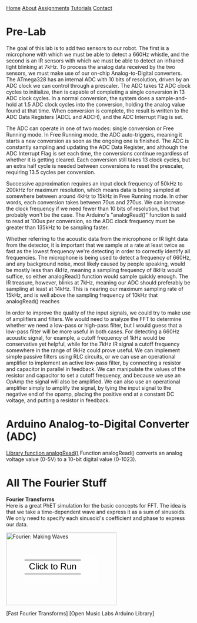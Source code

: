 <head>
<link rel="stylesheet" href="../myStyles.css">
</head>

<div class="top-navbar">
  <a href="../index.html">Home</a>
  <a href="../about.html">About</a>
  <a href="../assignments.html" class="current">Assignments</a>
  <a href="../tutorials.html">Tutorials</a>
  <a href="../contact.html">Contact</a>
</div>

# Pre-Lab
The goal of this lab is to add two sensors to our robot. The first is a microphone with which we must be able to detect a 660Hz whistle, and the second is an IR sensors with which we must be able to detect an infrared light blinking at 7kHz. To process the analog data received by the two sensors, we must make use of our on-chip Analog-to-Digital converters. The ATmega328 has an internal ADC with 10 bits of resolution, driven by an ADC clock we can control through a prescaler. The ADC takes 12 ADC clock cycles to initialize, then is capable of completing a single conversion in 13 ADC clock cycles. In a normal conversion, the system does a sample-and-hold at 1.5 ADC clock cycles into the conversion, holding the analog value found at that time. When conversion is complete, the result is written to the ADC Data Registers (ADCL and ADCH), and the ADC Interrupt Flag is set.

The ADC can operate in one of two modes: single conversion or Free Running mode. In Free Running mode, the ADC auto-triggers, meaning it starts a new conversion as soon as the ongoing one is finished. The ADC is constantly sampling and updating the ADC Data Register, and although the ADC Interrupt Flag is set each time, the conversions continue regardless of whether it is getting cleared. Each conversion still takes 13 clock cycles, but an extra half cycle is needed between conversions to reset the prescaler, requiring 13.5 cycles per conversion. 

Successive approximation requires an input clock frequency of 50kHz to 200kHz for maximum resolution, which means data is being sampled at somewhere between around 4kHz to 15kHz in Free Running mode. In other words, each conversion takes between 70us and 270us. We can increase the clock frequency if we need fewer than 10 bits of resolution, but that probably won't be the case. The Arduino's "analogRead()" function is said to read at 100us per conversion, so the ADC clock frequency must be greater than 135kHz to be sampling faster.

Whether referring to the acoustic data from the microphone or IR light data from the detector, it is important that we sample at a rate at least twice as fast as the lowest frequency we're detecting in order to correctly identify all frequencies. The microphone is being used to detect a frequency of 660Hz, and any background noise, most likely caused by people speaking, would be mostly less than 4kHz, meaning a sampling frequency of 8kHz would suffice, so either analogRead() function would sample quickly enough. The IR treasure, however, blinks at 7kHz, meaning our ADC should preferably be sampling at least at 14kHz. This is nearing our maximum sampling rate of 15kHz, and is well above the sampling frequency of 10kHz that analogRead() reaches

In order to improve the quality of the input signals, we could try to make use of amplifiers and filters. We would need to analyze the FFT to determine whether we need a low-pass or high-pass filter, but I would guess that a low-pass filter will be more useful in both cases. For detecting a 660Hz acoustic signal, for example, a cutoff frequency of 1kHz would be conservative yet helpful, while for the 7kHz IR signal a cutoff frequency somewhere in the range of 9kHz could prove useful. We can implement simple passive filters using RLC circuits, or we can use an operational amplifier to implement an active low-pass filter, by connecting a resistor and capacitor in parallel in feedback. We can manipulate the values of the resistor and capacitor to set a cutoff frequency, and because we use an OpAmp the signal will also be amplified. We can also use an operational amplifier simply to amplify the signal, by tying the input signal to the negative end of the opamp, placing the positive end at a constant DC voltage, and putting a resistor in feedback. 

# Arduino Analog-to-Digital Converter (ADC)
[Library function analogRead()](https://www.arduino.cc/en/Reference/AnalogRead)
Function analogRead() converts an analog voltage value (0-5V) to a 10-bit digital value (0-1023).

# All The Fourier Stuff
**Fourier Transforms**<br>
Here is a great PhET simulation for the basic concepts for FFT. The idea is that we take a time-dependent wave and express it as a sum of sinusoids. We only need to specify each sinusoid's coefficient and phase to express our data.
<div style="position: relative; width: 300px; height: 197px;"><a href="https://phet.colorado.edu/sims/fourier/fourier_en.jnlp" style="text-decoration: none;"><img src="https://phet.colorado.edu/sims/fourier/fourier-600.png" alt="Fourier: Making Waves" style="border: none;" width="300" height="197"/><div style="position: absolute; width: 200px; height: 80px; left: 50px; top: 58px; background-color: #FFF; opacity: 0.6; filter: alpha(opacity = 60);"></div><table style="position: absolute; width: 200px; height: 80px; left: 50px; top: 58px;"><tr><td style="text-align: center; color: #000; font-size: 24px; font-family: Arial,sans-serif;">Click to Run</td></tr></table></a></div>

[Fast Fourier Transforms]
[Open Music Labs Arduino Library]
